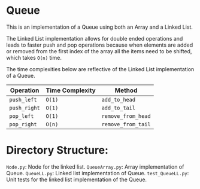 # Queue

This is an implementation of a Queue using both an Array and a Linked List.

The Linked List implementation allows for double ended operations and leads to faster push and pop operations because when elements are added or removed from the first index of the array all the items need to be shifted, which takes `O(n)` time. 

The time complexities below are reflective of the Linked List implementation of a Queue.

|Operation | Time Complexity | Method |
| --- | --- | ---| 
|`push_left` | `O(1)` | `add_to_head`|
|`push_right` | `O(1)` | `add_to_tail`|
|`pop_left` | `O(1)` | `remove_from_head` |
|`pop_right` | `O(n)` | `remove_from_tail` |

# Directory Structure: 
`Node.py`: Node for the linked list.
`QueueArray.py`: Array implementation of Queue.
`QueueLL.py`: Linked list implementation of Queue.
`test_QueueLL.py`: Unit tests for the linked list implementation of the Queue.

